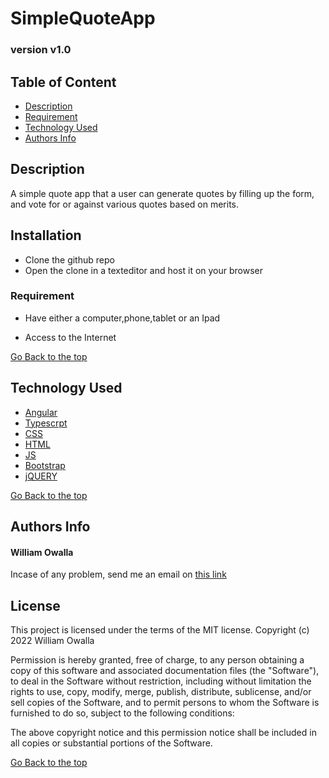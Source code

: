 # SimpleQuoteApp

### version v1.0


## Table of Content

+ [Description](#description)
+ [Requirement](#requirement)
+ [Technology Used](#technology-used)
+ [Authors Info](#authors-info)


## Description

A simple quote app that a user can generate quotes by filling up the form, and vote for or against various quotes based on merits.


## Installation
* Clone the github repo
* Open the clone in a texteditor and host it on your browser

### Requirement

* Have either a computer,phone,tablet or an Ipad

* Access to the Internet

[Go Back to the top](#SimpleQuoteApp)
## Technology Used
* [Angular](https://angular.io/)
* [Typescrpt](https://www.typescriptlang.org/)
* [CSS](https://developer.mozilla.org/en-US/docs/Web/CSS)
* [HTML](https://developer.mozilla.org/en-US/docs/Glossary/HTML)
* [JS](https://en.wikipedia.org/wiki/JavaScript)
* [Bootstrap](https://getbootstrap.com/)
* [jQUERY](https://jquery.com/)


[Go Back to the top](#SimpleQuoteApp)
## Authors Info
#### William Owalla
Incase of any problem, send me an email on [this link](william.owalla@student.moringaschool.com)

## License
This project is licensed under the terms of the MIT license. Copyright (c) 2022 William Owalla

Permission is hereby granted, free of charge, to any person obtaining a copy of this software and associated documentation files (the "Software"), to deal in the Software without restriction, including without limitation the rights to use, copy, modify, merge, publish, distribute, sublicense, and/or sell copies of the Software, and to permit persons to whom the Software is furnished to do so, subject to the following conditions:

The above copyright notice and this permission notice shall be included in all copies or substantial portions of the Software.

[Go Back to the top](#SimpleQuoteApp)
